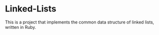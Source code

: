 # Linked-Lists

This is a project that implements the common data structure of linked lists, written in Ruby.
